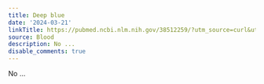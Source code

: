 ```yaml
---
title: Deep blue
date: '2024-03-21'
linkTitle: https://pubmed.ncbi.nlm.nih.gov/38512259/?utm_source=curl&utm_medium=rss&utm_campaign=journals&utm_content=7603509&fc=None&ff=20240321180546&v=2.18.0.post9+e462414
source: Blood
description: No ...
disable_comments: true
---
```

No ...